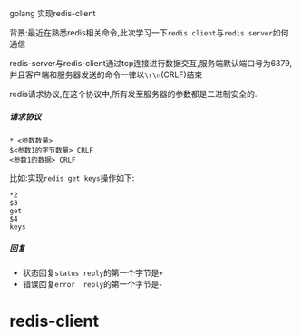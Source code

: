 golang 实现redis-client



背景:最近在熟悉redis相关命令,此次学习一下`redis client`与`redis server`如何通信



redis-server与redis-client通过tcp连接进行数据交互,服务端默认端口号为6379,并且客户端和服务器发送的命令一律以`\r\n`(CRLF)结束




redis请求协议,在这个协议中,所有发至服务器的参数都是二进制安全的.

##### 请求协议

```
* <参数数量>
$<参数1的字节数量> CRLF
<参数1的数据> CRLF
```

比如:实现`redis get keys`操作如下:

```
*2
$3
get
$4
keys
```

##### 回复

* 状态回复`status reply`的第一个字节是`+`
* 错误回复`error  reply`的第一个字节是`-`
# redis-client
